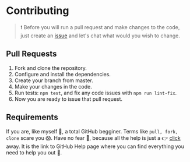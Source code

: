 # Contributing

> :exclamation: Before you will run a pull request and make changes to the code, just create an [issue](https://github.com/m1ner79/twitterGitHubActions/issues) and let's chat what would you wish to change.

## Pull Requests

1. Fork and clone the repository.
2. Configure and install the dependencies.
3. Create your branch from master.
4. Make your changes in the code.
5. Run tests: `npm test`, and fix any code issues with `npm run lint-fix`.
6. Now you are ready to issue that pull request.

## Requirements

If you are, like myself :wave:, a total GitHub begginer. Terms like `pull, fork, clone` scare you :scream:. Have no fear :muscle:, because all the help is just a :point_right: [click](https://help.github.com/en) away. It is the link to GitHub Help page where you can find everything you need to help you out :tada:. 
